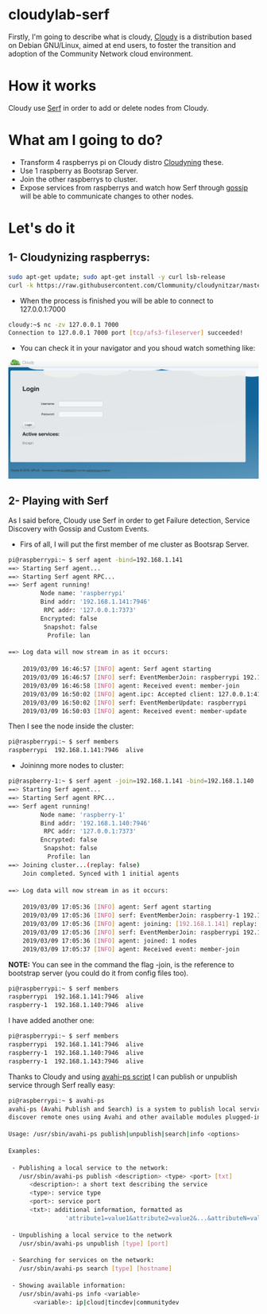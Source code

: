 # cloudylab-serf

Firstly, I'm going to describe what is cloudy, [Cloudy](http://cloudy.community/) is a distribution based on Debian GNU/Linux, aimed at end users, to foster the transition and adoption of the Community Network cloud environment.

# How it works

Cloudy use [Serf](https://www.serf.io/)  in order to add or delete nodes from Cloudy.

# What am I going to do? 

- Transform 4 raspberrys pi on Cloudy distro [Cloudyning](https://github.com/Clommunity/cloudynitzar) these.
- Use 1 raspberry as Bootsrap Server.
- Join the other raspberrys to cluster.
- Expose services from raspberrys and watch how Serf through [gossip](https://www.serf.io/docs/internals/gossip.html) will be able to communicate changes to other nodes. 

# Let's do it 
## 1- Cloudynizing raspberrys:
```sh
sudo apt-get update; sudo apt-get install -y curl lsb-release
curl -k https://raw.githubusercontent.com/Clommunity/cloudynitzar/master/cloudynitzar.sh |sudo  bash -
```
- When the process is finished you will be able to connect to 127.0.0.1:7000
```sh
cloudy:~$ nc -zv 127.0.0.1 7000
Connection to 127.0.0.1 7000 port [tcp/afs3-fileserver] succeeded!
```

- You can check it in your navigator and you shoud watch something like:

![cloudy](images/home.png)

## 2- Playing with Serf

As I said before, Cloudy use Serf in order to get Failure detection, Service Discovery with Gossip and Custom Events.

- Firs of all, I will put the first member of me cluster as Bootsrap Server.

```sh
pi@raspberrypi:~ $ serf agent -bind=192.168.1.141
==> Starting Serf agent...
==> Starting Serf agent RPC...
==> Serf agent running!
         Node name: 'raspberrypi'
         Bind addr: '192.168.1.141:7946'
          RPC addr: '127.0.0.1:7373'
         Encrypted: false
          Snapshot: false
           Profile: lan

==> Log data will now stream in as it occurs:

    2019/03/09 16:46:57 [INFO] agent: Serf agent starting
    2019/03/09 16:46:57 [INFO] serf: EventMemberJoin: raspberrypi 192.168.1.141
    2019/03/09 16:46:58 [INFO] agent: Received event: member-join
    2019/03/09 16:50:02 [INFO] agent.ipc: Accepted client: 127.0.0.1:41974
    2019/03/09 16:50:02 [INFO] serf: EventMemberUpdate: raspberrypi
    2019/03/09 16:50:03 [INFO] agent: Received event: member-update
```

Then I see the node inside the cluster:

```sh
pi@raspberrypi:~ $ serf members
raspberrypi  192.168.1.141:7946  alive  
```

- Joininng more nodes to cluster:

```sh
pi@raspberry-1:~ $ serf agent -join=192.168.1.141 -bind=192.168.1.140
==> Starting Serf agent...
==> Starting Serf agent RPC...
==> Serf agent running!
         Node name: 'raspberry-1'
         Bind addr: '192.168.1.140:7946'
          RPC addr: '127.0.0.1:7373'
         Encrypted: false
          Snapshot: false
           Profile: lan
==> Joining cluster...(replay: false)
    Join completed. Synced with 1 initial agents

==> Log data will now stream in as it occurs:

    2019/03/09 17:05:36 [INFO] agent: Serf agent starting
    2019/03/09 17:05:36 [INFO] serf: EventMemberJoin: raspberry-1 192.168.1.140
    2019/03/09 17:05:36 [INFO] agent: joining: [192.168.1.141] replay: false
    2019/03/09 17:05:36 [INFO] serf: EventMemberJoin: raspberrypi 192.168.1.141
    2019/03/09 17:05:36 [INFO] agent: joined: 1 nodes
    2019/03/09 17:05:37 [INFO] agent: Received event: member-join
```
**NOTE:** You can see in the command the flag -join, is the reference to bootstrap server (you could do it from config files too).

```sh
pi@raspberrypi:~ $ serf members
raspberrypi  192.168.1.141:7946  alive
raspberry-1  192.168.1.140:7946  alive
```

I have added another one:

```sh
pi@raspberrypi:~ $ serf members
raspberrypi  192.168.1.141:7946  alive
raspberry-1  192.168.1.140:7946  alive
raspberry-1  192.168.1.143:7946  alive
```

Thanks to Cloudy and using [avahi-ps script](https://github.com/Clommunity/avahi-ps/blob/master/avahi-ps) I can publish or unpublish service through Serf really easy:

```sh
pi@raspberrypi:~ $ avahi-ps
avahi-ps (Avahi Publish and Search) is a system to publish local services and
discover remote ones using Avahi and other available modules plugged-in.

Usage: /usr/sbin/avahi-ps publish|unpublish|search|info <options>

Examples:

 - Publishing a local service to the network:
   /usr/sbin/avahi-ps publish <description> <type> <port> [txt]
      <description>: a short text describing the service
      <type>: service type
      <port>: service port
      <txt>: additional information, formatted as
                'attribute1=value1&attribute2=value2&...&attributeN=valueN'

 - Unpublishing a local service to the network
   /usr/sbin/avahi-ps unpublish [type] [port]

 - Searching for services on the network:
   /usr/sbin/avahi-ps search [type] [hostname]

 - Showing available information:
   /usr/sbin/avahi-ps info <variable>
       <variable>: ip|cloud|tincdev|communitydev
```

